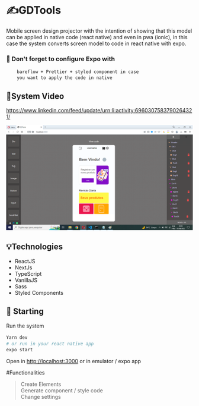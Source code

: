 # ✍️GDTools
Mobile screen design projector with the intention of showing that this 
model can be applied in native code (react native) and even in pwa (ionic), 
in this case the system converts screen model to code in react native with expo.

### 🔘 Don't forget to configure Expo with 
        bareflow + Prettier + styled component in case 
        you want to apply the code in native

## 📲System Video
<a>https://www.linkedin.com/feed/update/urn:li:activity:6960307583790264321/</a>

![ImagemSistema](screen.png)

## 💡Technologies
- ReactJS
- NextJs
- TypeScript
- VanillaJS
- Sass
- Styled Components

## 🚀 Starting
Run the system
```bash
Yarn dev
# or run in your react native app
expo start
```
Open in [http://localhost:3000](http://localhost:3000) or in emulator / expo app

#Functionalities
>Create Elements<br />
>Generate component / style code<br />
>Change settings<br />
